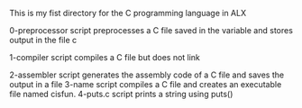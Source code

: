 This is my fist directory for the C programming language in ALX

0-preprocessor script preprocesses a C file saved in the variable  and stores output in the file c

1-compiler script compiles a C file but does not link

2-assembler script generates the assembly code of a C file and saves the output in a file
3-name script compiles a C file and creates an executable file named cisfun.
4-puts.c script prints a string using puts()
